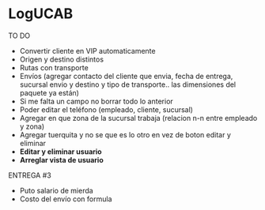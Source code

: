 # LogUCAB
TO DO
- Convertir cliente en VIP automaticamente
- Origen y destino distintos
- Rutas con transporte
- Envíos (agregar contacto del cliente que envia, fecha de entrega, sucursal envio y destino y tipo de transporte.. las dimensiones del paquete ya están)
- Si me falta un campo no borrar todo lo anterior
- Poder editar el teléfono (empleado, cliente, sucursal) 
- Agregar en que zona de la sucursal trabaja (relacion n-n entre empleado y zona)
- Agregar tuerquita y no se que es lo otro en vez de boton editar y eliminar 
- <b>Editar y eliminar usuario</b>
- <b>Arreglar vista de usuario</b>

ENTREGA #3

- Puto salario de mierda
- Costo del envío con formula
